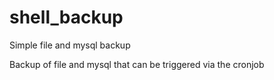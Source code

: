 # shell_backup
Simple file and mysql backup

Backup of file and mysql that can be triggered via the cronjob
